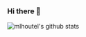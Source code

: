 ### Hi there 👋

![mlhoutel's github stats](https://github-readme-stats.vercel.app/api?username=mlhoutel&show_icons=true&theme=radical&card_width=2000)

<!--
**mlhoutel/mlhoutel** is a ✨ _special_ ✨ repository because its `README.md` (this file) appears on your GitHub profile.

Here are some ideas to get you started:

- 🔭 I’m currently working on ...
- 🌱 I’m currently learning ...
- 👯 I’m looking to collaborate on ...
- 🤔 I’m looking for help with ...
- 💬 Ask me about ...
- 📫 How to reach me: ...
- 😄 Pronouns: ...
- ⚡ Fun fact: ...
-->

